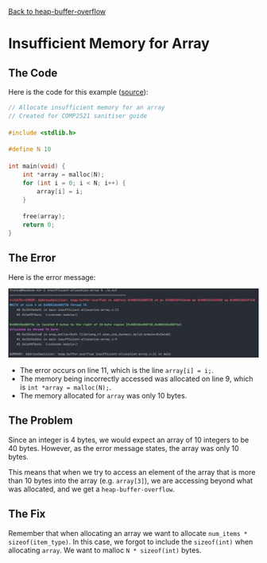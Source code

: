 [Back to heap-buffer-overflow](..)

# Insufficient Memory for Array

## The Code

Here is the code for this example ([source](insufficient-allocation-array.c)):

```c
// Allocate insufficient memory for an array
// Created for COMP2521 sanitiser guide

#include <stdlib.h>

#define N 10

int main(void) {
    int *array = malloc(N);
    for (int i = 0; i < N; i++) {
        array[i] = i;
    }
    
    free(array);
    return 0;
}

```

## The Error

Here is the error message:

![error message](error.png)

- The error occurs on line 11, which is the line `array[i] = i;`.
- The memory being incorrectly accessed was allocated on line 9, which is `int *array = malloc(N);`.
- The memory allocated for `array` was only 10 bytes.

## The Problem

Since an integer is 4 bytes, we would expect an array of 10 integers to be 40 bytes. However, as the error message states, the array was only 10 bytes.

This means that when we try to access an element of the array that is more than 10 bytes into the array (e.g. `array[3]`), we are accessing beyond what was allocated, and we get a `heap-buffer-overflow`.

## The Fix

Remember that when allocating an array we want to allocate `num_items * sizeof(item_type)`. In this case, we forgot to include the `sizeof(int)` when allocating `array`. We want to malloc `N * sizeof(int)` bytes.
